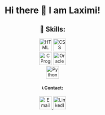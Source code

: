 <div align="center">

# Hi there 👋 I am Laximi!

## 🌱 Skills:

<div>
  <img src="https://upload.wikimedia.org/wikipedia/commons/6/61/HTML5_logo_and_wordmark.svg" alt="HTML" width="40" height="40">
  <img src="https://upload.wikimedia.org/wikipedia/commons/d/d5/CSS3_logo_and_wordmark.svg" alt="CSS" width="40" height="40">
</div>
<div>
  <img src="https://upload.wikimedia.org/wikipedia/commons/1/19/C_Logo.png" alt="C Programming" width="40" height="40">
  <img src="https://upload.wikimedia.org/wikipedia/commons/5/50/Oracle_logo.svg" alt="Oracle Database" width="40" height="40">
</div>
<div>

  <img src="https://upload.wikimedia.org/wikipedia/commons/c/c3/Python-logo-notext.svg" alt="Python" width="40" height="40">
</div>

#### 📞 Contact:

<div>
  <a href="mailto:tlaximi11@gmail.com">
    <img src="https://upload.wikimedia.org/wikipedia/commons/4/4e/Gmail_Icon.png" alt="Email" width="40" height="40">
  </a>
  <a href="https://www.linkedin.com/feed/">
    <img src="https://upload.wikimedia.org/wikipedia/commons/0/01/LinkedIn_Logo.svg" alt="LinkedIn" width="40" height="40">
 
</div>

</div>
